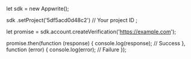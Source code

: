 let sdk = new Appwrite();

sdk
    .setProject('5df5acd0d48c2') // Your project ID
;

let promise = sdk.account.createVerification('https://example.com');

promise.then(function (response) {
    console.log(response); // Success
}, function (error) {
    console.log(error); // Failure
});